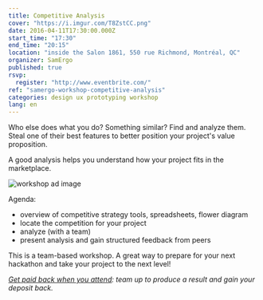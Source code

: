 ```yaml
---
title: Competitive Analysis
cover: "https://i.imgur.com/T8ZstCC.png"
date: 2016-04-11T17:30:00.000Z
start_time: "17:30"
end_time: "20:15"
location: "inside the Salon 1861, 550 rue Richmond, Montréal, QC"
organizer: SamErgo
published: true
rsvp:
  register: "http://www.eventbrite.com/"
ref: "samergo-workshop-competitive-analysis"
categories: design ux prototyping workshop
lang: en
---
```

Who else does what you do? Something similar? Find and analyze them. Steal one of their best features to better position your project's value proposition.

A good analysis helps you understand how your project fits in the marketplace.

![workshop ad image](https://i.imgur.com/XV4IrAv.png)

Agenda:

- overview of competitive strategy tools, spreadsheets, flower diagram
- locate the competition for your project
- analyze (with a team)
- present analysis and gain structured feedback from peers

This is a team-based workshop. A great way to prepare for your next hackathon and take your project to the next level!

*[Get paid back when you attend](http://goo.gl/7D26a0): team up to produce a result and gain your deposit back.*
